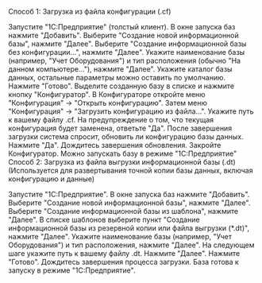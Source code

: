 Способ 1: Загрузка из файла конфигурации (.cf)

Запустите "1С:Предприятие" (толстый клиент).
В окне запуска баз нажмите "Добавить".
Выберите "Создание новой информационной базы", нажмите "Далее".
Выберите "Создание информационной базы без конфигурации...", нажмите "Далее".
Укажите наименование базы (например, "Учет Оборудования") и тип расположения (обычно "На данном компьютере..."), нажмите "Далее".
Укажите каталог базы данных, остальные параметры можно оставить по умолчанию. Нажмите "Готово".
Выделите созданную базу в списке и нажмите кнопку "Конфигуратор".
В Конфигураторе откройте меню "Конфигурация" -> "Открыть конфигурацию".
Затем меню "Конфигурация" -> "Загрузить конфигурацию из файла...".
Укажите путь к вашему файлу .cf.
На предупреждение о том, что текущая конфигурация будет заменена, ответьте "Да".
После завершения загрузки система спросит, обновить ли конфигурацию базы данных. Нажмите "Да".
Дождитесь завершения обновления. Закройте Конфигуратор.
Можно запускать базу в режиме "1С:Предприятие"
Способ 2: Загрузка из файла выгрузки информационной базы (.dt) (Используется для развертывания точной копии базы данных, включая конфигурацию и данные)

Запустите "1С:Предприятие".
В окне запуска баз нажмите "Добавить".
Выберите "Создание новой информационной базы", нажмите "Далее".
Выберите "Создание информационной базы из шаблона", нажмите "Далее".
В списке шаблонов выберите пункт "Создание информационной базы из резервной копии или файла выгрузки (*.dt)", нажмите "Далее".
Укажите наименование базы (например, "Учет Оборудования") и тип расположения, нажмите "Далее".
На следующем шаге укажите путь к вашему файлу .dt. Нажмите "Далее".
Нажмите "Готово". Дождитесь завершения процесса загрузки.
База готова к запуску в режиме "1С:Предприятие".
